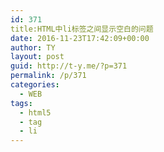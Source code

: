 ```yaml
---
id: 371
title:HTML中li标签之间显示空白的问题
date: 2016-11-23T17:42:09+00:00
author: TY
layout: post
guid: http://t-y.me/?p=371
permalink: /p/371
categories:
  - WEB
tags:
  - html5
  - tag
  - li
---
```


